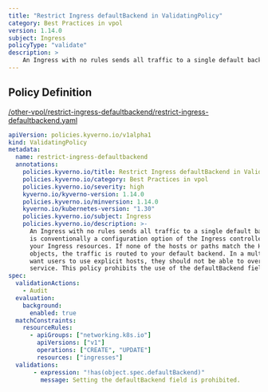 ```yaml
---
title: "Restrict Ingress defaultBackend in ValidatingPolicy"
category: Best Practices in vpol
version: 1.14.0
subject: Ingress
policyType: "validate"
description: >
    An Ingress with no rules sends all traffic to a single default backend. The defaultBackend is conventionally a configuration option of the Ingress controller and is not specified in your Ingress resources. If none of the hosts or paths match the HTTP request in the Ingress objects, the traffic is routed to your default backend. In a multi-tenant environment, you want users to use explicit hosts, they should not be able to overwrite the global default backend service. This policy prohibits the use of the defaultBackend field.
---
```


## Policy Definition
<a href="https://github.com/kyverno/policies/raw/main//other-vpol/restrict-ingress-defaultbackend/restrict-ingress-defaultbackend.yaml" target="-blank">/other-vpol/restrict-ingress-defaultbackend/restrict-ingress-defaultbackend.yaml</a>

```yaml
apiVersion: policies.kyverno.io/v1alpha1
kind: ValidatingPolicy
metadata:
  name: restrict-ingress-defaultbackend
  annotations:
    policies.kyverno.io/title: Restrict Ingress defaultBackend in ValidatingPolicy
    policies.kyverno.io/category: Best Practices in vpol 
    policies.kyverno.io/severity: high
    kyverno.io/kyverno-version: 1.14.0
    policies.kyverno.io/minversion: 1.14.0
    kyverno.io/kubernetes-version: "1.30"
    policies.kyverno.io/subject: Ingress
    policies.kyverno.io/description: >-
      An Ingress with no rules sends all traffic to a single default backend. The defaultBackend
      is conventionally a configuration option of the Ingress controller and is not specified in
      your Ingress resources. If none of the hosts or paths match the HTTP request in the Ingress
      objects, the traffic is routed to your default backend. In a multi-tenant environment, you
      want users to use explicit hosts, they should not be able to overwrite the global default backend
      service. This policy prohibits the use of the defaultBackend field.
spec:
  validationActions: 
    - Audit
  evaluation:
    background:
      enabled: true
  matchConstraints:
    resourceRules:
      - apiGroups: ["networking.k8s.io"]
        apiVersions: ["v1"]
        operations: ["CREATE", "UPDATE"]
        resources: ["ingresses"]
  validations:
       - expression: "!has(object.spec.defaultBackend)"
         message: Setting the defaultBackend field is prohibited.


```
